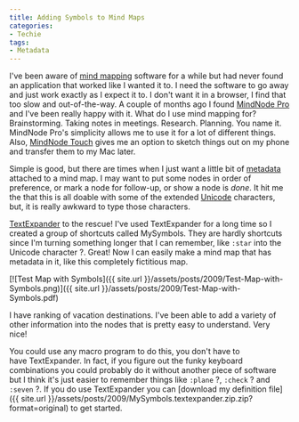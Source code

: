 ```yaml
---
title: Adding Symbols to Mind Maps
categories:
- Techie
tags:
- Metadata
---
```


I've been aware of [mind mapping](http://en.wikipedia.org/wiki/Mind_map) software for a while but had never found an application that worked like I wanted it to. I need the software to go away and just work exactly as I expect it to. I don't want it in a browser, I find that too slow and out-of-the-way. A couple of months ago I found [MindNode](http://www.mindnode.com/mindnode/professional/)[ Pro](http://www.mindnode.com/mindnode/professional/) and I've been really happy with it.
What do I use mind mapping for? Brainstorming. Taking notes in meetings. Research. Planning. You name it. MindNode Pro's simplicity allows me to use it for a lot of different things. Also, [MindNode](http://www.mindnode.com/mindnode/touch/)[ Touch](http://www.mindnode.com/mindnode/touch/) gives me an option to sketch things out on my phone and transfer them to my Mac later.

Simple is good, but there are times when I just want a little bit of [metadata](http://en.wikipedia.org/wiki/Metadata) attached to a mind map. I may want to put some nodes in order of preference, or mark a node for follow-up, or show a node is _done_. It hit me the that this is all doable with some of the extended [Unicode](http://en.wikipedia.org/wiki/Unicode) characters, but, it is really awkward to type those characters.

[TextExpander](http://www.smileonmymac.com/TextExpander/) to the rescue! I've used TextExpander for a long time so I created a group of shortcuts called MySymbols. They are hardly shortcuts since I'm turning something longer that I can remember, like `:star` into the Unicode character ?. Great! Now I can easily make a mind map that has metadata in it, like this completely fictitious map.

[![Test Map with Symbols]({{ site.url }}/assets/posts/2009/Test-Map-with-Symbols.png)]({{ site.url }}/assets/posts/2009/Test-Map-with-Symbols.pdf)

I have ranking of vacation destinations. I've been able to add a variety of other information into the nodes that is pretty easy to understand. Very nice!

You could use any macro program to do this, you don't have to have TextExpander. In fact, if you figure out the funky keyboard combinations you could probably do it without another piece of software but I think it's just easier to remember things like `:plane` ?, `:check` ? and `:seven` ?. If you do use TextExpander you can [download my definition file]({{ site.url }}/assets/posts/2009/MySymbols.textexpander.zip.zip?format=original) to get started.
